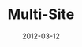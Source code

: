 ---
layout: media
category: media
title: "Multi-Site"
date: 2012-03-12
description: "Overview of the Multi-Site initiative from the Game Change campaign."
tag: 
 - multi-site
 - game-change
 - game-changers
yt-embed-url: "//www.youtube.com/embed/e3FXJbK6vbI"
video: "http://s3.amazonaws.com/crossroads-media/other-media/video/gamechangers_multisite.mp4"
video-poster: "http://s3.amazonaws.com/crossroads-media/images/gamechange02_multisite_still.jpg"
---